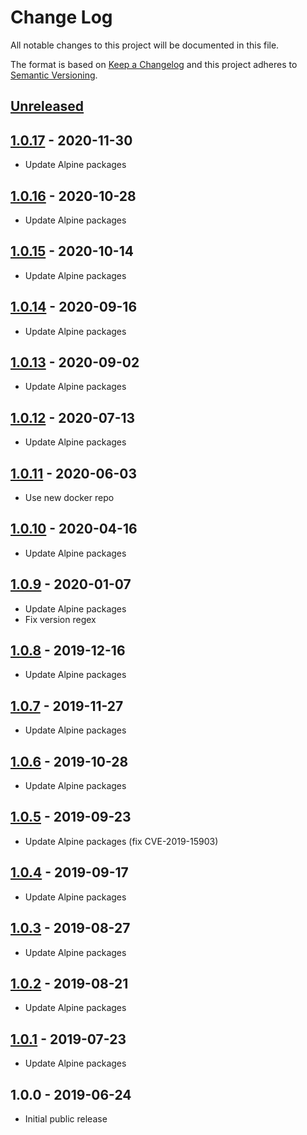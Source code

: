 # Change Log
All notable changes to this project will be documented in this file.

The format is based on [Keep a Changelog](http://keepachangelog.com/)
and this project adheres to [Semantic Versioning](http://semver.org/).

## [Unreleased]

## [1.0.17] - 2020-11-30
- Update Alpine packages

## [1.0.16] - 2020-10-28
- Update Alpine packages

## [1.0.15] - 2020-10-14
- Update Alpine packages

## [1.0.14] - 2020-09-16
- Update Alpine packages

## [1.0.13] - 2020-09-02
- Update Alpine packages

## [1.0.12] - 2020-07-13
- Update Alpine packages

## [1.0.11] - 2020-06-03
- Use new docker repo

## [1.0.10] - 2020-04-16
- Update Alpine packages

## [1.0.9] - 2020-01-07
- Update Alpine packages
- Fix version regex

## [1.0.8] - 2019-12-16
- Update Alpine packages

## [1.0.7] - 2019-11-27
- Update Alpine packages

## [1.0.6] - 2019-10-28
- Update Alpine packages

## [1.0.5] - 2019-09-23
- Update Alpine packages (fix CVE-2019-15903)

## [1.0.4] - 2019-09-17
- Update Alpine packages

## [1.0.3] - 2019-08-27
- Update Alpine packages

## [1.0.2] - 2019-08-21
- Update Alpine packages

## [1.0.1] - 2019-07-23
- Update Alpine packages

## 1.0.0 - 2019-06-24
- Initial public release

[Unreleased]:  https://github.com/gmitirol/alpine310/compare/1.0.17...HEAD
[1.0.17]: https://github.com/gmitirol/alpine310/compare/1.0.16...1.0.17
[1.0.16]: https://github.com/gmitirol/alpine310/compare/1.0.15...1.0.16
[1.0.15]: https://github.com/gmitirol/alpine310/compare/1.0.14...1.0.15
[1.0.14]: https://github.com/gmitirol/alpine310/compare/1.0.13...1.0.14
[1.0.13]: https://github.com/gmitirol/alpine310/compare/1.0.12...1.0.13
[1.0.12]: https://github.com/gmitirol/alpine310/compare/1.0.11...1.0.12
[1.0.11]: https://github.com/gmitirol/alpine310/compare/1.0.10...1.0.11
[1.0.10]: https://github.com/gmitirol/alpine310/compare/1.0.9...1.0.10
[1.0.9]: https://github.com/gmitirol/alpine310/compare/1.0.8...1.0.9
[1.0.8]: https://github.com/gmitirol/alpine310/compare/1.0.7...1.0.8
[1.0.7]: https://github.com/gmitirol/alpine310/compare/1.0.6...1.0.7
[1.0.6]: https://github.com/gmitirol/alpine310/compare/1.0.5...1.0.6
[1.0.5]: https://github.com/gmitirol/alpine310/compare/1.0.4...1.0.5
[1.0.4]: https://github.com/gmitirol/alpine310/compare/1.0.3...1.0.4
[1.0.3]: https://github.com/gmitirol/alpine310/compare/1.0.2...1.0.3
[1.0.2]: https://github.com/gmitirol/alpine310/compare/1.0.1...1.0.2
[1.0.1]: https://github.com/gmitirol/alpine310/compare/1.0.0...1.0.1
